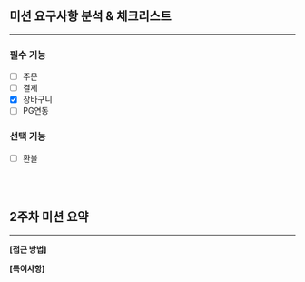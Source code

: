 ## 미션 요구사항 분석 & 체크리스트

---

### 필수 기능

- [ ] 주문
- [ ] 결제
- [X] 장바구니
- [ ] PG연동

### 선택 기능

- [ ] 환불

<br><br>

## 2주차 미션 요약

---

**[접근 방법]**


**[특이사항]**

